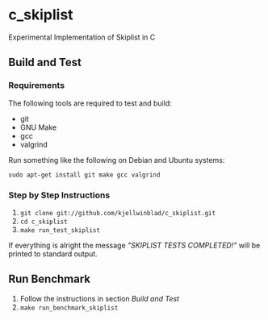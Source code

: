 c_skiplist
==========

Experimental Implementation of Skiplist in C


## Build and Test ##

### Requirements ###

The following tools are required to test and build:

* git
* GNU Make
* gcc
* valgrind

Run something like the following on Debian and Ubuntu systems:

`sudo apt-get install git make gcc valgrind`

### Step by Step Instructions ###

1. `git clone git://github.com/kjellwinblad/c_skiplist.git`
2. `cd c_skiplist`
3. `make run_test_skiplist`

If everything is alright the message *"SKIPLIST TESTS COMPLETED!"* will be printed to standard output.

## Run Benchmark ##

1. Follow the instructions in section *Build and Test*
2. `make run_benchmark_skiplist`
